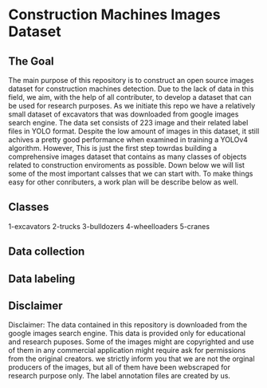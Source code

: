 # Construction Machines Images Dataset
## The Goal
The main purpose of this repository is to construct an open source images dataset for construction machines detection. Due to the lack of data in this field, we aim, with the help of all contributer, to develop a dataset that can be used for research purposes.  As we initiate this repo we have a relatively small dataset of excavators that was downloaded from google images search engine. The data set consists of 223 image and their related label files in YOLO format. Despite the low amount of images in this dataset, it still achives a pretty good performance when examined in training a YOLOv4 algorithm. However, This is just the first step towrdas building a comprehensive images dataset that contains as many classes of objects related to construction enviroments as possible. Down below we will list some of the most important calsses that we can start with. To make things easy for other conributers, a work plan will be describe below as well. 

## Classes 
1-excavators
2-trucks
3-bulldozers 
4-wheelloaders
5-cranes


## Data collection 

## Data labeling 


## Disclaimer 
Disclaimer: 
The data contained in this repository is downloaded from the google images search engine. This data is provided only for educational and research puposes. Some of the images might are copyrighted and use of them in any commercial application might require ask for permissions from the original creators. we strictly inform you that we are not the orginal producers of the images, but all of them have been webscraped for research purpose only. The label annotation files are created by us. 


